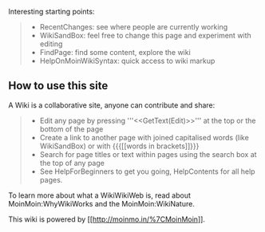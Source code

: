 Interesting starting points:

> -   RecentChanges: see where people are currently working
> -   WikiSandBox: feel free to change this page and experiment with
>     editing
> -   FindPage: find some content, explore the wiki
> -   HelpOnMoinWikiSyntax: quick access to wiki markup

## How to use this site
 A Wiki is a collaborative site, anyone can
contribute and share:

> -   Edit any page by pressing '''&lt;&lt;GetText(Edit)&gt;&gt;''' at
>     the top or the bottom of the page
> -   Create a link to another page with joined capitalised words
>     (like WikiSandBox) or with {{{\[\[words in brackets\]\]}}}
> -   Search for page titles or text within pages using the search box
>     at the top of any page
> -   See HelpForBeginners to get you going, HelpContents for all
>     help pages.

To learn more about what a WikiWikiWeb is, read about
MoinMoin:WhyWikiWorks and the MoinMoin:WikiNature.

This wiki is powered by \[\[<http://moinmo.in/%7CMoinMoin>\]\].
